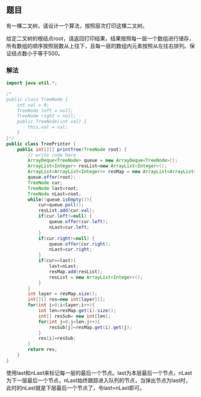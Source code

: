 ## 题目 ##

有一棵二叉树，请设计一个算法，按照层次打印这棵二叉树。

给定二叉树的根结点root，请返回打印结果，结果按照每一层一个数组进行储存，所有数组的顺序按照层数从上往下，且每一层的数组内元素按照从左往右排列。保证结点数小于等于500。

### 解法 ###

```java
import java.util.*;

/*
public class TreeNode {
    int val = 0;
    TreeNode left = null;
    TreeNode right = null;
    public TreeNode(int val) {
        this.val = val;
    }
}*/
public class TreePrinter {
    public int[][] printTree(TreeNode root) {
        // write code here
        ArrayDeque<TreeNode> queue = new ArrayDeque<TreeNode>();
        ArrayList<Integer> resList=new ArrayList<Integer>();
        ArrayList<ArrayList<Integer>> resMap = new ArrayList<ArrayList<Integer>>();
        queue.offer(root);
        TreeNode cur;
        TreeNode last=root;
        TreeNode nLast=root;
        while(!queue.isEmpty()){ 
            cur=queue.poll();
            resList.add(cur.val);
            if(cur.left!=null) {
                queue.offer(cur.left);
                nLast=cur.left;
            }
            if(cur.right!=null) {
                queue.offer(cur.right);
                nLast=cur.right;
            }
            if(cur==last){
                last=nLast;
                resMap.add(resList);
                resList = new ArrayList<Integer>();
            }
        }
        int layer = resMap.size();
        int[][] res=new int[layer][];
        for(int i=0;i<layer;i++){
            int len=resMap.get(i).size();
            int[] resSub= new int[len];
            for(int j=0;j<len;j++){
                resSub[j]=resMap.get(i).get(j);
            }
            res[i]=resSub;
        }
        return res;
    }
}
```
使用last和nLast来标记每一层的最后一个节点。last为本层最后一个节点，nLast为下一层最后一个节点，nLast始终跟踪进入队列的节点，当弹出节点为last时，此时的nLast就是下层最后一个节点了，令last=nLast即可。